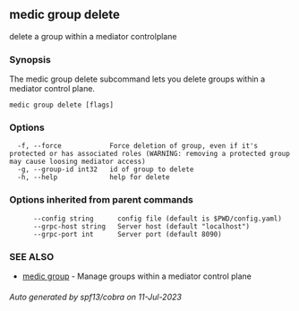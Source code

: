 ## medic group delete

delete a group within a mediator controlplane

### Synopsis

The medic group delete subcommand lets you delete groups within a
mediator control plane.

```
medic group delete [flags]
```

### Options

```
  -f, --force            Force deletion of group, even if it's protected or has associated roles (WARNING: removing a protected group may cause loosing mediator access)
  -g, --group-id int32   id of group to delete
  -h, --help             help for delete
```

### Options inherited from parent commands

```
      --config string      config file (default is $PWD/config.yaml)
      --grpc-host string   Server host (default "localhost")
      --grpc-port int      Server port (default 8090)
```

### SEE ALSO

* [medic group](medic_group.md)	 - Manage groups within a mediator control plane

###### Auto generated by spf13/cobra on 11-Jul-2023
